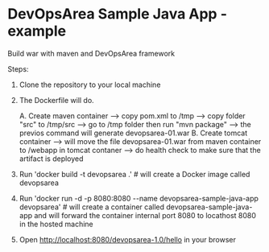 # DevOpsArea Sample Java App -example
Build war with maven and DevOpsArea framework

Steps:

1. Clone the repository to your local machine
2. The Dockerfile will do.

   A. Create maven container 
     --> copy pom.xml to /tmp 
     --> copy folder "src" to /tmp/src 
     --> go to /tmp folder then run "mvn package"
     --> the previos command will generate devopsarea-01.war
   B. Create tomcat container
     --> will move the file devopsarea-01.war from maven container to /webapp in tomcat contaner
     --> do health check to make sure that the artifact is deployed

3. Run 'docker build -t devopsarea .'  # will create a Docker image called devopsarea
4. Run 'docker run -d -p 8080:8080 --name devopsarea-sample-java-app devopsarea' # will create a container called devopsarea-sample-java-app and will forward the container internal port 8080 to locathost 8080 in the hosted machine 
 
5. Open [http://localhost:8080/devopsarea-1.0/hello](http://localhost:8080/devopsarea-01/hello) in your browser
